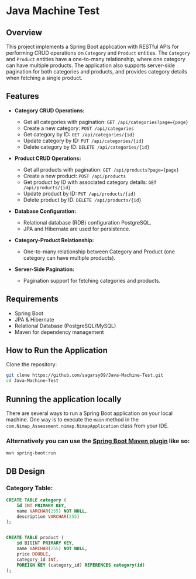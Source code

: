 # Java Machine Test

## Overview

This project implements a Spring Boot application with RESTful APIs for performing CRUD operations on `Category` and `Product` entities. The `Category` and `Product` entities have a one-to-many relationship, where one category can have multiple products. The application also supports server-side pagination for both categories and products, and provides category details when fetching a single product.

## Features

- **Category CRUD Operations:**
  - Get all categories with pagination: `GET /api/categories?page={page}`
  - Create a new category: `POST /api/categories`
  - Get category by ID: `GET /api/categories/{id}`
  - Update category by ID: `PUT /api/categories/{id}`
  - Delete category by ID: `DELETE /api/categories/{id}`
  
- **Product CRUD Operations:**
  - Get all products with pagination: `GET /api/products?page={page}`
  - Create a new product: `POST /api/products`
  - Get product by ID with associated category details: `GET /api/products/{id}`
  - Update product by ID: `PUT /api/products/{id}`
  - Delete product by ID: `DELETE /api/products/{id}`

- **Database Configuration:**
  - Relational database (RDB) configuration PostgreSQL.
  - JPA and Hibernate are used for persistence.

- **Category-Product Relationship:**
  - One-to-many relationship between Category and Product (one category can have multiple products).

- **Server-Side Pagination:**
  - Pagination support for fetching categories and products.

## Requirements

- Spring Boot
- JPA & Hibernate
- Relational Database (PostgreSQL/MySQL)
- Maven for dependency management

## How to Run the Application

   Clone the repository:
   ```bash
   git clone https://github.com/sagarsy09/Java-Machine-Test.git
   cd Java-Machine-Test
```


## Running the application locally

There are several ways to run a Spring Boot application on your local machine. One way is to execute the `main` method in the `com.Nimap_Assessment.nimap.NimapApplication` class from your IDE.

### Alternatively you can use the [Spring Boot Maven plugin](https://docs.spring.io/spring-boot/docs/current/reference/html/build-tool-plugins-maven-plugin.html) like so:

```shell
mvn spring-boot:run
```



## DB Design

### Category Table:

```sql
CREATE TABLE category (
    id INT PRIMARY KEY,
    name VARCHAR(255) NOT NULL,
    description VARCHAR(255)
);


CREATE TABLE product (
    id BIGINT PRIMARY KEY,
    name VARCHAR(255) NOT NULL,
    price DOUBLE,
    category_id INT,
    FOREIGN KEY (category_id) REFERENCES category(id)
);
```

